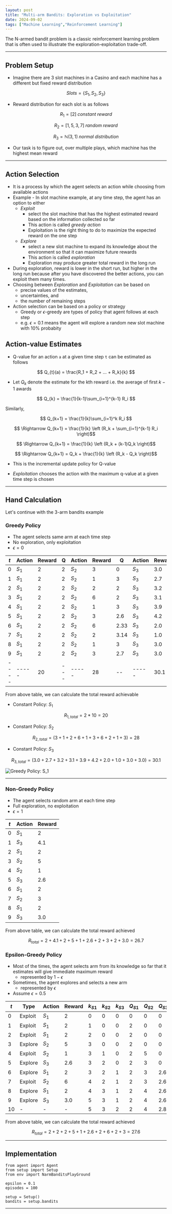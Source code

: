 ```yaml
---
layout: post
title: "Multi-arm Bandits: Exploration vs Exploitation"
date: 2024-09-02
tags: ["Machine Learning","Reinforcement Learning"]
---
```


The N-armed bandit problem is a classic reinforcement learning problem that is often used to illustrate the exploration-exploitation trade-off.

---

## Problem Setup

- Imagine there are 3 slot machines in a Casino and each machine has a different but fixed reward distribution

$$ Slots = \{S_1,S_2,S_3\} $$

- Reward distribution for each slot is as follows

$$ R_1 = [2] \; constant \; reward $$

$$ R_2 = [1,5,3,7] \; random \; reward $$

$$ R_3 = \mathbb{N}(3,1) \; normal \; distribution $$

- Our task is to figure out, over multiple plays, which machine has the highest mean reward

---
## Action Selection

- It is a process by which the agent selects an action while choosing from available actions
- Example - In slot machine example, at any time step, the agent has an option to either 
    - _Exploit_
        - select the slot machine that has the highest estimated reward based on the information collected so far
        - This action is called _greedy action_
        - Exploitation is the right thing to do to maximize the expected reward on the one step
    - _Explore_
        - select a new slot machine to expand its knowledge about the environment so that it can maximize future rewards
        - This action is called _exploration_
        - Exploration may produce greater total reward in the long run
- During exploration, reward is lower in the short run, but higher in the long run because after you have discovered the better actions, you can exploit them many times.
- Choosing between _Exploration_ and _Exploitation_ can be based on 
    - precise values of the estimates, 
    - uncertainties, and 
    - the number of remaining steps
- Action selection can be based on a policy or strategy 
    - Greedy or $\epsilon$-greedy are types of policy that agent follows at each step
    - e.g. $\epsilon = 0.1$ means the agent will explore a random new slot machine with 10% probabity

## Action-value Estimates

- Q-value for an action `a` at a given time step `t` can be estimated as follows

$$ Q_{t}(a) = \frac{R_1 + R_2 + ... + R_k}{k} $$

- Let $Q_k$ denote the estimate for the kth reward i.e. the average of first $k-1$ awards

$$ Q_{k} = \frac{1}{k-1}\sum_{i=1}^{k-1} R_i $$

Similarly,

$$ Q_{k+1} = \frac{1}{k}\sum_{i=1}^k R_i $$

$$ \Rightarrow Q_{k+1} = \frac{1}{k} \left (R_k + \sum_{i=1}^{k-1} R_i \right)$$

$$ \Rightarrow Q_{k+1} = \frac{1}{k} \left (R_k + (k-1)Q_k \right)$$

$$ \Rightarrow Q_{k+1} = Q_k + \frac{1}{k} \left (R_k - Q_k \right)$$

- This is the incremental update policy for Q-value

- _Exploitation_ chooses the action with the maximum q-value at a given time step is chosen

---
## Hand Calculation

Let's continue with the 3-arm bandits example

### Greedy Policy

- The agent selects same arm at each time step
- No exploration, only exploitation 
- $\epsilon=0$

| $t$  | Action | Reward | Q | Action | Reward | Q | Action | Reward | Q |
| ---- | ----- | ----- | --- | ----- | ----- | ----- | ----- | --- | --- |
|  0   | $S_1$ |   2   |  2  | $S_2$ |   3   |  0  | $S_3$ |  3.0  | 0   |
|  1   | $S_1$ |   2   |  2  | $S_2$ |   1   |  3  | $S_3$ |  2.7  | 3   |
|  2   | $S_1$ |   2   |  2  | $S_2$ |   2   |  2  | $S_3$ |  3.2  | 2.85 |
|  3   | $S_1$ |   2   |  2  | $S_2$ |   6   |  2  | $S_3$ |  3.1  | 2.96 |
|  4   | $S_1$ |   2   |  2  | $S_2$ |   1   |  3  | $S_3$ |  3.9  | 3 |
|  5   | $S_1$ |   2   |  2  | $S_2$ |   3   | 2.6   | $S_3$ |  4.2  | 3.18 |
|  6   | $S_1$ |   2   |  2  | $S_2$ |   6   | 2.33  | $S_3$ |  2.0  | 3.35 |
|  7   | $S_1$ |   2   |  2  | $S_2$ |   2   | 3.14  | $S_3$ |  1.0  | 3.15 |
|  8   | $S_1$ |   2   |  2  | $S_2$ |   1   |  3   | $S_3$ |  3.0  | 2.88 |
|  9   | $S_1$ |   2   |  2  | $S_2$ |   3   | 2.7  | $S_3$ |  3.0  | 2.9 |
| ---- | ----- |  20 | ---   | ----- |  28   | -- | ----- | 30.1 | -- |


From above table, we can calculate the total reward achievable 

- Constant Policy: $S_1$

$$ R_{1,total} = 2*10 = 20 $$

- Constant Policy: $S_2$

$$ R_{2,total} = (3+1+2+6+1+3+6+2+1+3) = 28 $$

- Constant Policy: $S_3$

$$ R_{3,total} = (3.0+2.7+3.2+3.1+3.9+4.2+2.0+1.0+3.0+3.0) = 30.1 $$

![Greedy Policy: $S_1$](images/greedy.png)

---
### Non-Greedy Policy

- The agent selects random arm at each time step
- Full exploration, no exploitation 
- $\epsilon=1$

| $t$  | Action | Reward |
| ---- | ----- | ------  |
|  0   | $S_1$ |    2    |
|  1   | $S_3$ |   4.1   |
|  2   | $S_1$ |    2    |
|  3   | $S_2$ |    5    |
|  4   | $S_2$ |    1    |
|  5   | $S_3$ |   2.6   |
|  6   | $S_1$ |    2    |
|  7   | $S_2$ |    3    |
|  8   | $S_1$ |    2    |
|  9   | $S_3$ |   3.0   |


From above table, we can calculate the total reward achieved

$$ R_{total} = 2+4.1+2+5+1+2.6+2+3+2+3.0 = 26.7 $$


### Epsilon-Greedy Policy

- Most of the times, the agent selects arm from its knowledge so far that it estimates will give immediate maximum reward
    - represented by $1-\epsilon$
- Sometimes, the agent explores and selects a new arm
    - represented by $\epsilon$
- Assume $\epsilon=0.5$

| $t$  | Type | Action | Reward | $k_{S1}$ | $k_{S2}$ | $k_{S3}$ | $Q_{S1}$ | $Q_{S2}$ | $Q_{S3}$ |
| ---- | ----- | ----- | ------  | -------- | -------- | -------- | -------- | -------- | -------- |
|  0   | Exploit | $S_1$ |    2    |     0    |     0    |     0    |     0    |     0    |     0    |
|  1   | Exploit | $S_1$ |    2    |     1    |     0    |     0    |     2    |     0    |     0    |
|  2   | Exploit | $S_1$ |    2    |     2    |     0    |     0    |     2    |     0    |     0    |
|  3   | Explore | $S_2$ |    5    |     3    |     0    |     0    |     2    |     0    |     0    |
|  4   | Exploit | $S_2$ |    1    |     3    |     1    |     0    |     2    |     5    |     0    | 
|  5   | Explore | $S_3$ |   2.6   |     3    |     2    |     0    |     2    |     3    |     0    |
|  6   | Explore | $S_1$ |    2    |     3    |     2    |     1    |     2    |     3    |   2.6    |
|  7   | Exploit | $S_2$ |    6    |     4    |     2    |     1    |     2    |     3    |   2.6    |
|  8   | Explore | $S_1$ |    2    |     4    |     3    |     1    |     2    |     4    |   2.6    |
|  9   | Explore | $S_3$ |   3.0   |     5    |     3    |     1    |     2    |     4    |   2.6    |
| 10   |   -   |   -   |    -    |     5    |     3    |     2    |     2    |     4    |   2.8    |

From above table, we can calculate the total reward achieved

$$ R_{total} = 2+2+2+5+1+2.6+2+6+2+3 = 27.6 $$

---
## Implementation

```
from agent import Agent
from setup import Setup
from env import NarmBanditsPlayGround

epsilon = 0.1
episodes = 100

setup = Setup()
bandits = setup.bandits

```

---





